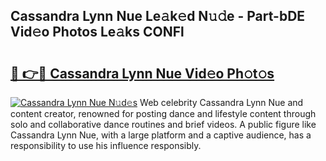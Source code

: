 ## Cassandra Lynn Nue Le𝚊k𝚎d N𝚞𝚍e - Part-bDE Vid𝚎o Photos Le𝚊ks CONFl

# <h2><a href="http://fb3calb.evod.top/?m=Cassandra+Lynn+Nue">🔗 👉🔴 Cassandra Lynn Nue Vid𝚎o Ph𝚘t𝚘s</a></h2>

[![Cassandra Lynn Nue N𝚞d𝚎s](https://i.imgur.com/8V9OHl7.gif)](http://fb3calb.evod.top/?m=Cassandra+Lynn+Nue)
Web celebrity Cassandra Lynn Nue and content creator, renowned for posting dance and lifestyle content through solo and collaborative dance routines and brief videos. A public figure like Cassandra Lynn Nue, with a large platform and a captive audience, has a responsibility to use his influence responsibly. 
